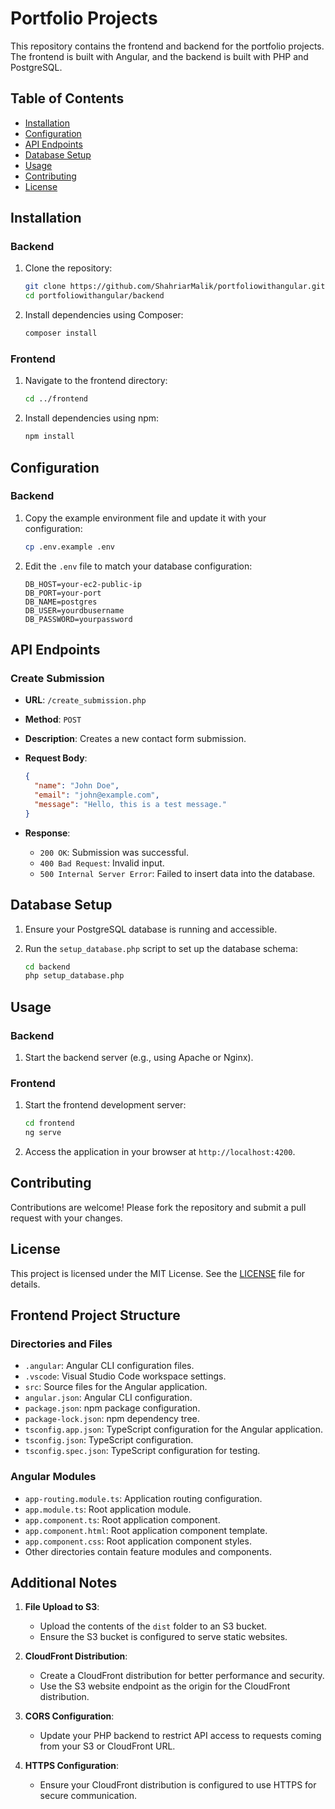 # Portfolio Projects

This repository contains the frontend and backend for the portfolio projects. The frontend is built with Angular, and the backend is built with PHP and PostgreSQL.

## Table of Contents

- [Installation](#installation)
- [Configuration](#configuration)
- [API Endpoints](#api-endpoints)
- [Database Setup](#database-setup)
- [Usage](#usage)
- [Contributing](#contributing)
- [License](#license)

## Installation

### Backend

1. Clone the repository:

   ```sh
   git clone https://github.com/ShahriarMalik/portfoliowithangular.git
   cd portfoliowithangular/backend
   ```

2. Install dependencies using Composer:

   ```sh
   composer install
   ```

### Frontend

1. Navigate to the frontend directory:

   ```sh
   cd ../frontend
   ```

2. Install dependencies using npm:

   ```sh
   npm install
   ```

## Configuration

### Backend

1. Copy the example environment file and update it with your configuration:

   ```sh
   cp .env.example .env
   ```

2. Edit the `.env` file to match your database configuration:

   ```env
   DB_HOST=your-ec2-public-ip
   DB_PORT=your-port
   DB_NAME=postgres
   DB_USER=yourdbusername
   DB_PASSWORD=yourpassword
   ```

## API Endpoints

### Create Submission

- **URL**: `/create_submission.php`
- **Method**: `POST`
- **Description**: Creates a new contact form submission.
- **Request Body**:

  ```json
  {
    "name": "John Doe",
    "email": "john@example.com",
    "message": "Hello, this is a test message."
  }
  ```

- **Response**:

  - `200 OK`: Submission was successful.
  - `400 Bad Request`: Invalid input.
  - `500 Internal Server Error`: Failed to insert data into the database.

## Database Setup

1. Ensure your PostgreSQL database is running and accessible.
2. Run the `setup_database.php` script to set up the database schema:

   ```sh
   cd backend
   php setup_database.php
   ```

## Usage

### Backend

1. Start the backend server (e.g., using Apache or Nginx).

### Frontend

1. Start the frontend development server:

   ```sh
   cd frontend
   ng serve
   ```

2. Access the application in your browser at `http://localhost:4200`.

## Contributing

Contributions are welcome! Please fork the repository and submit a pull request with your changes.

## License

This project is licensed under the MIT License. See the [LICENSE](LICENSE) file for details.

## Frontend Project Structure

### Directories and Files

- `.angular`: Angular CLI configuration files.
- `.vscode`: Visual Studio Code workspace settings.
- `src`: Source files for the Angular application.
- `angular.json`: Angular CLI configuration.
- `package.json`: npm package configuration.
- `package-lock.json`: npm dependency tree.
- `tsconfig.app.json`: TypeScript configuration for the Angular application.
- `tsconfig.json`: TypeScript configuration.
- `tsconfig.spec.json`: TypeScript configuration for testing.

### Angular Modules

- `app-routing.module.ts`: Application routing configuration.
- `app.module.ts`: Root application module.
- `app.component.ts`: Root application component.
- `app.component.html`: Root application component template.
- `app.component.css`: Root application component styles.
- Other directories contain feature modules and components.

## Additional Notes

1. **File Upload to S3**:
   - Upload the contents of the `dist` folder to an S3 bucket.
   - Ensure the S3 bucket is configured to serve static websites.

2. **CloudFront Distribution**:
   - Create a CloudFront distribution for better performance and security.
   - Use the S3 website endpoint as the origin for the CloudFront distribution.
3. **CORS Configuration**:
   - Update your PHP backend to restrict API access to requests coming from your S3 or CloudFront URL.

4. **HTTPS Configuration**:
   - Ensure your CloudFront distribution is configured to use HTTPS for secure communication.
```
